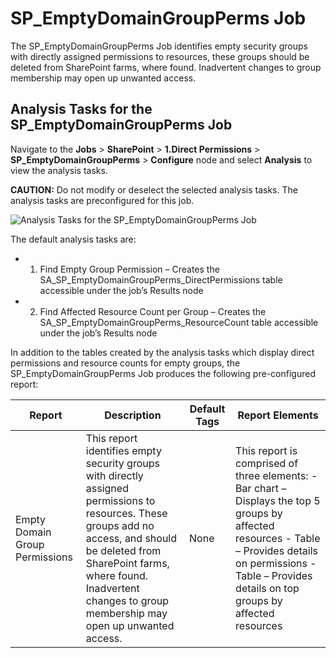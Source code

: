 # SP_EmptyDomainGroupPerms Job

The SP_EmptyDomainGroupPerms Job identifies empty security groups with directly assigned permissions
to resources, these groups should be deleted from SharePoint farms, where found. Inadvertent changes
to group membership may open up unwanted access.

## Analysis Tasks for the SP_EmptyDomainGroupPerms Job

Navigate to the **Jobs** > **SharePoint** > **1.Direct Permissions** >
**SP_EmptyDomainGroupPerms** > **Configure** node and select **Analysis** to view the analysis
tasks.

**CAUTION:** Do not modify or deselect the selected analysis tasks. The analysis tasks are
preconfigured for this job.

![Analysis Tasks for the SP_EmptyDomainGroupPerms Job](/img/versioned_docs/accessanalyzer_11.6/accessanalyzer/solutions/sharepoint/directpermissions/emptydomaingrouppermsanalysis.webp)

The default analysis tasks are:

-   1. Find Empty Group Permission – Creates the SA_SP_EmptyDomainGroupPerms_DirectPermissions table
       accessible under the job’s Results node
-   2. Find Affected Resource Count per Group – Creates the
       SA_SP_EmptyDomainGroupPerms_ResourceCount table accessible under the job’s Results node

In addition to the tables created by the analysis tasks which display direct permissions and
resource counts for empty groups, the SP_EmptyDomainGroupPerms Job produces the following
pre-configured report:

| Report                         | Description                                                                                                                                                                                                                                              | Default Tags | Report Elements                                                                                                                                                                                                    |
| ------------------------------ | -------------------------------------------------------------------------------------------------------------------------------------------------------------------------------------------------------------------------------------------------------- | ------------ | ------------------------------------------------------------------------------------------------------------------------------------------------------------------------------------------------------------------ |
| Empty Domain Group Permissions | This report identifies empty security groups with directly assigned permissions to resources. These groups add no access, and should be deleted from SharePoint farms, where found. Inadvertent changes to group membership may open up unwanted access. | None         | This report is comprised of three elements: - Bar chart – Displays the top 5 groups by affected resources - Table – Provides details on permissions - Table – Provides details on top groups by affected resources |

